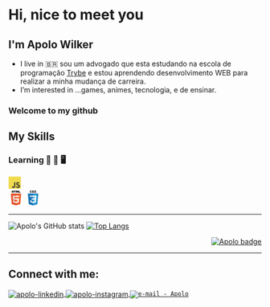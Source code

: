 # Hi, nice to meet you
## I'm Apolo Wilker

- I live in :brazil: sou um advogado que esta estudando na escola de programação [Trybe](https://www.betrybe.com/) e estou aprendendo desenvolvimento WEB para realizar a minha mudança de carreira.
- I’m interested in ...games, animes, tecnologia, e de ensinar.


### Welcome to my github

## My Skills
### Learning :abacus: :notebook: :desktop_computer:
  
<img src="https://raw.githubusercontent.com/devicons/devicon/master/icons/javascript/javascript-original.svg" alt="JavaScript" width="25" height="25" style="max-width:100%;"></img>  
<img src="https://raw.githubusercontent.com/devicons/devicon/master/icons/html5/html5-original-wordmark.svg" alt="HTML" width="30" height="30" style="max-width:100%;"></img>
<img src="https://raw.githubusercontent.com/devicons/devicon/master/icons/css3/css3-original-wordmark.svg" alt="CSS" width="30" height="30" style="max-width:100%;"></img>

----
![Apolo's GitHub stats](https://github-readme-stats.vercel.app/api?username=APOLOWILKER&theme=merko&show_icons=true)
[![Top Langs](https://github-readme-stats.vercel.app/api/top-langs/?username=APOLOWILKER)](https://github.com/APOLOWILKER/github-readme-stats)

<p align="right">
  <a href="https://badges.pufler.dev">
    <img src="https://badges.pufler.dev/visits/apolowilker/apolowilker" alt="Apolo badge" />
  </a>
</p>

----

## Connect with me:

<a href="www.linkedin.com/in/apolowilker" target="_blank">
<img align="center" alt="apolo-linkedin" height ="33" width="40" src="https://www.flaticon.com/svg/static/icons/svg/1383/1383262.svg"
style="max-width:100%;">
</a>
<a href="https://www.instagram.com/agoradevweb/" target="_blank">
<img align="center" alt="apolo-instagram" height ="35" width="45" src="https://img.icons8.com/fluent/2x/instagram-new.png"
style="max-width:100%;">
</a>
<a href="mailto:apolowilkercarvalho@gmail.com">
  <code><img align="center" alt="e-mail - Apolo" height ="35" width="45" src="https://www.flaticon.com/svg/static/icons/svg/324/324123.svg" /></code>
</a>
<!---
APOLOWILKER/APOLOWILKER is a ✨ special ✨ repository because its `README.md` (this file) appears on your GitHub profile.
You can click the Preview link to take a look at your changes.

- 👋 Hi, I’m @APOLOWILKER
- 👀 I’m interested in ...
- 🌱 I’m currently learning ...
- 💞️ I’m looking to collaborate on ...
- 📫 How to reach me ...
--->

